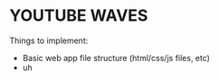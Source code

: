 # YOUTUBE WAVES


Things to implement:
- Basic web app file structure (html/css/js files, etc)
- uh
